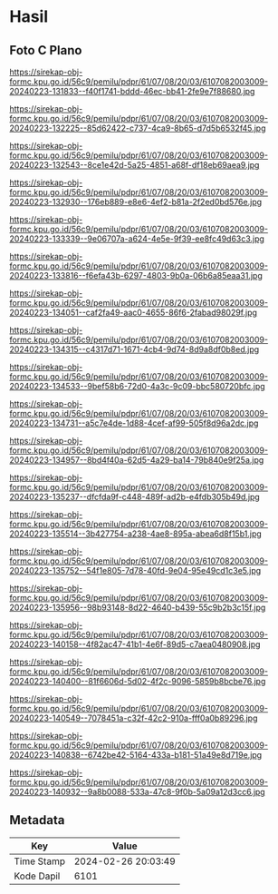 # Hasil

## Foto C Plano

https://sirekap-obj-formc.kpu.go.id/56c9/pemilu/pdpr/61/07/08/20/03/6107082003009-20240223-131833--f40f1741-bddd-46ec-bb41-2fe9e7f88680.jpg

https://sirekap-obj-formc.kpu.go.id/56c9/pemilu/pdpr/61/07/08/20/03/6107082003009-20240223-132225--85d62422-c737-4ca9-8b65-d7d5b6532f45.jpg

https://sirekap-obj-formc.kpu.go.id/56c9/pemilu/pdpr/61/07/08/20/03/6107082003009-20240223-132543--8ce1e42d-5a25-4851-a68f-df18eb69aea9.jpg

https://sirekap-obj-formc.kpu.go.id/56c9/pemilu/pdpr/61/07/08/20/03/6107082003009-20240223-132930--176eb889-e8e6-4ef2-b81a-2f2ed0bd576e.jpg

https://sirekap-obj-formc.kpu.go.id/56c9/pemilu/pdpr/61/07/08/20/03/6107082003009-20240223-133339--9e06707a-a624-4e5e-9f39-ee8fc49d63c3.jpg

https://sirekap-obj-formc.kpu.go.id/56c9/pemilu/pdpr/61/07/08/20/03/6107082003009-20240223-133816--f6efa43b-6297-4803-9b0a-06b6a85eaa31.jpg

https://sirekap-obj-formc.kpu.go.id/56c9/pemilu/pdpr/61/07/08/20/03/6107082003009-20240223-134051--caf2fa49-aac0-4655-86f6-2fabad98029f.jpg

https://sirekap-obj-formc.kpu.go.id/56c9/pemilu/pdpr/61/07/08/20/03/6107082003009-20240223-134315--c4317d71-1671-4cb4-9d74-8d9a8df0b8ed.jpg

https://sirekap-obj-formc.kpu.go.id/56c9/pemilu/pdpr/61/07/08/20/03/6107082003009-20240223-134533--9bef58b6-72d0-4a3c-9c09-bbc580720bfc.jpg

https://sirekap-obj-formc.kpu.go.id/56c9/pemilu/pdpr/61/07/08/20/03/6107082003009-20240223-134731--a5c7e4de-1d88-4cef-af99-505f8d96a2dc.jpg

https://sirekap-obj-formc.kpu.go.id/56c9/pemilu/pdpr/61/07/08/20/03/6107082003009-20240223-134957--8bd4f40a-62d5-4a29-ba14-79b840e9f25a.jpg

https://sirekap-obj-formc.kpu.go.id/56c9/pemilu/pdpr/61/07/08/20/03/6107082003009-20240223-135237--dfcfda9f-c448-489f-ad2b-e4fdb305b49d.jpg

https://sirekap-obj-formc.kpu.go.id/56c9/pemilu/pdpr/61/07/08/20/03/6107082003009-20240223-135514--3b427754-a238-4ae8-895a-abea6d8f15b1.jpg

https://sirekap-obj-formc.kpu.go.id/56c9/pemilu/pdpr/61/07/08/20/03/6107082003009-20240223-135752--54f1e805-7d78-40fd-9e04-95e49cd1c3e5.jpg

https://sirekap-obj-formc.kpu.go.id/56c9/pemilu/pdpr/61/07/08/20/03/6107082003009-20240223-135956--98b93148-8d22-4640-b439-55c9b2b3c15f.jpg

https://sirekap-obj-formc.kpu.go.id/56c9/pemilu/pdpr/61/07/08/20/03/6107082003009-20240223-140158--4f82ac47-41b1-4e6f-89d5-c7aea0480908.jpg

https://sirekap-obj-formc.kpu.go.id/56c9/pemilu/pdpr/61/07/08/20/03/6107082003009-20240223-140400--81f6606d-5d02-4f2c-9096-5859b8bcbe76.jpg

https://sirekap-obj-formc.kpu.go.id/56c9/pemilu/pdpr/61/07/08/20/03/6107082003009-20240223-140549--7078451a-c32f-42c2-910a-fff0a0b89296.jpg

https://sirekap-obj-formc.kpu.go.id/56c9/pemilu/pdpr/61/07/08/20/03/6107082003009-20240223-140838--6742be42-5164-433a-b181-51a49e8d719e.jpg

https://sirekap-obj-formc.kpu.go.id/56c9/pemilu/pdpr/61/07/08/20/03/6107082003009-20240223-140932--9a8b0088-533a-47c8-9f0b-5a09a12d3cc6.jpg


## Metadata

| Key        | Value               |
| ---------- | ------------------- |
| Time Stamp | 2024-02-26 20:03:49 |
| Kode Dapil | 6101                |



